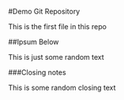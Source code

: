 
#Demo Git Repository

This is the first file in this repo

##Ipsum Below

This is just some random text

###Closing notes

This is some random closing text
